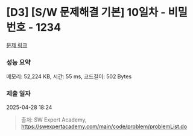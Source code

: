 # [D3] [S/W 문제해결 기본] 10일차 - 비밀번호 - 1234 

[문제 링크](https://swexpertacademy.com/main/code/problem/problemDetail.do?contestProbId=AV14_DEKAJcCFAYD) 

### 성능 요약

메모리: 52,224 KB, 시간: 55 ms, 코드길이: 502 Bytes

### 제출 일자

2025-04-28 18:24



> 출처: SW Expert Academy, https://swexpertacademy.com/main/code/problem/problemList.do
